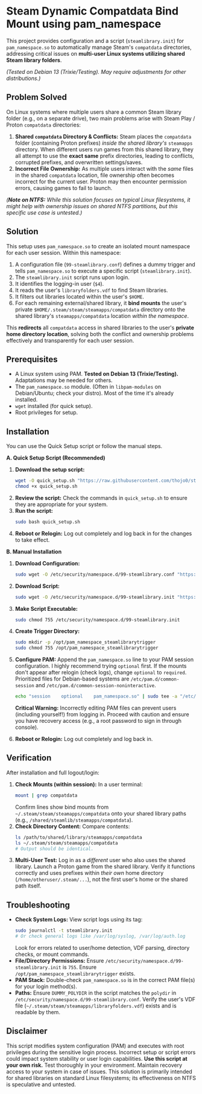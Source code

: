 # Steam Dynamic Compatdata Bind Mount using pam_namespace

This project provides configuration and a script (`steamlibrary.init`) for `pam_namespace.so` to automatically manage Steam's `compatdata` directories, addressing critical issues on **multi-user Linux systems utilizing shared Steam library folders**.

*(Tested on Debian 13 (Trixie/Testing). May require adjustments for other distributions.)*

## Problem Solved

On Linux systems where multiple users share a common Steam library folder (e.g., on a separate drive), two main problems arise with Steam Play / Proton `compatdata` directories:

1.  **Shared `compatdata` Directory & Conflicts:** Steam places the `compatdata` folder (containing Proton prefixes) *inside the shared library's* `steamapps` directory. When different users run games from this shared library, they all attempt to use the **exact same** prefix directories, leading to conflicts, corrupted prefixes, and overwritten settings/saves.
2.  **Incorrect File Ownership:** As multiple users interact with the *same* files in the shared `compatdata` location, file ownership often becomes incorrect for the current user. Proton may then encounter permission errors, causing games to fail to launch.

*(**Note on NTFS:** While this solution focuses on typical Linux filesystems, it *might* help with ownership issues on shared NTFS partitions, but this specific use case is untested.)*

## Solution

This setup uses `pam_namespace.so` to create an isolated mount namespace for each user session. Within this namespace:

1.  A configuration file (`99-steamlibrary.conf`) defines a dummy trigger and tells `pam_namespace.so` to execute a specific script (`steamlibrary.init`).
2.  The `steamlibrary.init` script runs upon login.
3.  It identifies the logging-in user (`$4`).
4.  It reads the user's `libraryfolders.vdf` to find Steam libraries.
5.  It filters out libraries located within the user's `$HOME`.
6.  For each remaining external/shared library, it **bind mounts** the user's private `$HOME/.steam/steam/steamapps/compatdata` directory onto the shared library's `steamapps/compatdata` location *within the namespace*.

This **redirects** all `compatdata` access in shared libraries to the user's **private home directory location**, solving both the conflict and ownership problems effectively and transparently for each user session.

## Prerequisites

* A Linux system using PAM. **Tested on Debian 13 (Trixie/Testing).** Adaptations may be needed for others.
* The `pam_namespace.so` module. (Often in `libpam-modules` on Debian/Ubuntu; check your distro). Most of the time it's already installed.
* `wget` installed (for quick setup).
* Root privileges for setup.

## Installation

You can use the Quick Setup script or follow the manual steps.

**A. Quick Setup Script (Recommended)**

1.  **Download the setup script:**
    ```bash
    wget -O quick_setup.sh "https://raw.githubusercontent.com/thojo0/steam-multiuser-compatdata-fix/main/quick_setup.sh"
    chmod +x quick_setup.sh
    ```
2.  **Review the script:** Check the commands in `quick_setup.sh` to ensure they are appropriate for your system.
3.  **Run the script:**
    ```bash
    sudo bash quick_setup.sh
    ```
4.  **Reboot or Relogin:** Log out completely and log back in for the changes to take effect.

**B. Manual Installation**

1.  **Download Configuration:**
    ```bash
    sudo wget -O /etc/security/namespace.d/99-steamlibrary.conf "https://raw.githubusercontent.com/thojo0/steam-multiuser-compatdata-fix/main/steamlibrary.conf"
    ```

2.  **Download Script:**
    ```bash
    sudo wget -O /etc/security/namespace.d/99-steamlibrary.init "https://raw.githubusercontent.com/thojo0/steam-multiuser-compatdata-fix/main/steamlibrary.init"
    ```

3.  **Make Script Executable:**
    ```bash
    sudo chmod 755 /etc/security/namespace.d/99-steamlibrary.init
    ```

4.  **Create Trigger Directory:**
    ```bash
    sudo mkdir -p /opt/pam_namespace_steamlibrarytrigger
    sudo chmod 755 /opt/pam_namespace_steamlibrarytrigger
    ```

5.  **Configure PAM:**
    Append the `pam_namespace.so` line to your PAM session configuration. I highly recommend trying `optional` first. If the mounts don't appear after relogin (check logs), change `optional` to `required`. Prioritized files for Debian-based systems are `/etc/pam.d/common-session` and `/etc/pam.d/common-session-noninteractive`.

    ```bash
    echo "session    optional    pam_namespace.so" | sudo tee -a "/etc/pam.d/common-session" "/etc/pam.d/common-session-noninteractive"
    ```
    **Critical Warning:** Incorrectly editing PAM files can prevent users (including yourself!) from logging in. Proceed with caution and ensure you have recovery access (e.g., a root password to sign in through console).

6.  **Reboot or Relogin:** Log out completely and log back in.

## Verification

After installation and full logout/login:

1.  **Check Mounts (within session):** In a user terminal:
    ```bash
    mount | grep compatdata
    ```
    Confirm lines show bind mounts from `~/.steam/steam/steamapps/compatdata` onto your shared library paths (e.g., `/shared/steamlib/steamapps/compatdata`).
2.  **Check Directory Content:** Compare contents:
    ```bash
    ls /path/to/shared/library/steamapps/compatdata
    ls ~/.steam/steam/steamapps/compatdata
    # Output should be identical.
    ```
3.  **Multi-User Test:** Log in as a *different* user who also uses the shared library. Launch a Proton game from the shared library. Verify it functions correctly and uses prefixes within *their own* home directory (`/home/otheruser/.steam/...`), not the first user's home or the shared path itself.

## Troubleshooting

* **Check System Logs:** View script logs using its tag:
    ```bash
    sudo journalctl -t steamlibrary.init
    # Or check general logs like /var/log/syslog, /var/log/auth.log
    ```
    Look for errors related to user/home detection, VDF parsing, directory checks, or mount commands.
* **File/Directory Permissions:** Ensure `/etc/security/namespace.d/99-steamlibrary.init` is `755`. Ensure `/opt/pam_namespace_steamlibrarytrigger` exists.
* **PAM Stack:** Double-check `pam_namespace.so` is in the correct PAM file(s) for your login method(s).
* **Paths:** Ensure `DUMMY_POLYDIR` in the script matches the `polydir` in `/etc/security/namespace.d/99-steamlibrary.conf`. Verify the user's VDF file (`~/.steam/steam/steamapps/libraryfolders.vdf`) exists and is readable by them.

## Disclaimer

This script modifies system configuration (PAM) and executes with root privileges during the sensitive login process. Incorrect setup or script errors could impact system stability or user login capabilities. **Use this script at your own risk.** Test thoroughly in your environment. Maintain recovery access to your system in case of issues. This solution is primarily intended for shared libraries on standard Linux filesystems; its effectiveness on NTFS is speculative and untested.
